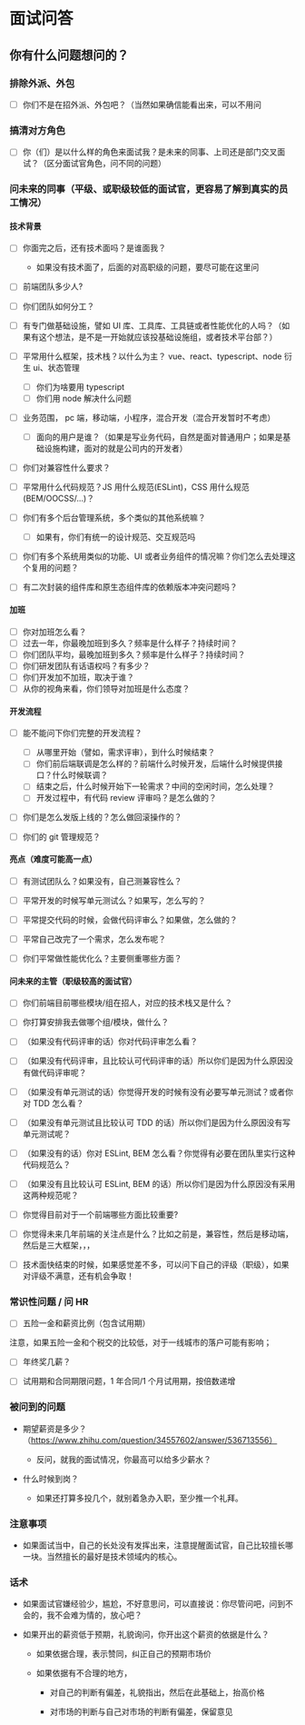 # 面试问答

## 你有什么问题想问的？

### 排除外派、外包

- [ ] 你们不是在招外派、外包吧？（当然如果确信能看出来，可以不用问

### 搞清对方角色

- [ ] 你（们）是以什么样的角色来面试我？是未来的同事、上司还是部门交叉面试？（区分面试官角色，问不同的问题）

### 问未来的同事（平级、或职级较低的面试官，更容易了解到真实的员工情况）

#### 技术背景

- [ ] 你面完之后，还有技术面吗？是谁面我？

  - 如果没有技术面了，后面的对高职级的问题，要尽可能在这里问

- [ ] 前端团队多少人?

- [ ] 你们团队如何分工？

- [ ] 有专门做基础设施，譬如 UI 库、工具库、工具链或者性能优化的人吗？（如果有这个想法，是不是一开始就应该投基础设施组，或者技术平台部？）

- [ ] 平常用什么框架，技术栈？以什么为主？ vue、react、typescript、node 衍生 ui、状态管理

  - [ ] 你们为啥要用 typescript
  - [ ] 你们用 node 解决什么问题

- [ ] 业务范围， pc 端，移动端，小程序，混合开发（混合开发暂时不考虑）

  - [ ] 面向的用户是谁？（如果是写业务代码，自然是面对普通用户；如果是基础设施构建，面对的就是公司内的开发者）

- [ ] 你们对兼容性什么要求？

- [ ] 平常用什么代码规范？JS 用什么规范(ESLint)，CSS 用什么规范(BEM/OOCSS/...)？

- [ ] 你们有多个后台管理系统，多个类似的其他系统嘛？

  - [ ] 如果有，你们有统一的设计规范、交互规范吗

- [ ] 你们有多个系统用类似的功能、UI 或者业务组件的情况嘛？你们怎么去处理这个复用的问题？

- [ ] 有二次封装的组件库和原生态组件库的依赖版本冲突问题吗？

#### 加班

- [ ] 你对加班怎么看？
- [ ] 过去一年，你最晚加班到多久？频率是什么样子？持续时间？
- [ ] 你们团队平均，最晚加班到多久？频率是什么样子？持续时间？
- [ ] 你们研发团队有话语权吗？有多少？
- [ ] 你们开发加不加班，取决于谁？
- [ ] 从你的视角来看，你们领导对加班是什么态度？

#### 开发流程

- [ ] 能不能问下你们完整的开发流程？

  - [ ] 从哪里开始（譬如，需求评审），到什么时候结束？
  - [ ] 你们前后端联调是怎么样的？前端什么时候开发，后端什么时候提供接口？什么时候联调？
  - [ ] 结束之后，什么时候开始下一轮需求？中间的空闲时间，怎么处理？
  - [ ] 开发过程中，有代码 review 评审吗？是怎么做的？

- [ ] 你们是怎么发版上线的？怎么做回滚操作的？

- [ ] 你们的 git 管理规范？

#### 亮点（难度可能高一点）

- [ ] 有测试团队么？如果没有，自己测兼容性么？

- [ ] 平常开发的时候写单元测试么？如果写，怎么写的？

- [ ] 平常提交代码的时候，会做代码评审么？如果做，怎么做的？

- [ ] 平常自己改完了一个需求，怎么发布呢？

- [ ] 你们平常做性能优化么？主要侧重哪些方面？

#### 问未来的主管（职级较高的面试官）

- [ ] 你们前端目前哪些模块/组在招人，对应的技术栈又是什么？

- [ ] 你打算安排我去做哪个组/模块，做什么？

- [ ] （如果没有代码评审的话）你对代码评审怎么看？

- [ ] （如果没有代码评审，且比较认可代码评审的话）所以你们是因为什么原因没有做代码评审呢？

- [ ] （如果没有单元测试的话）你觉得开发的时候有没有必要写单元测试？或者你对 TDD 怎么看？

- [ ] （如果没有单元测试且比较认可 TDD 的话）所以你们是因为什么原因没有写单元测试呢？

- [ ] （如果没有的话）你对 ESLint, BEM 怎么看？你觉得有必要在团队里实行这种代码规范么？

- [ ] （如果没有且比较认可 ESLint, BEM 的话）所以你们是因为什么原因没有采用这两种规范呢？

- [ ] 你觉得目前对于一个前端哪些方面比较重要?

- [ ] 你觉得未来几年前端的关注点是什么？比如之前是，兼容性，然后是移动端，然后是三大框架，，，

- [ ] 技术面快结束的时候，如果感觉差不多，可以问下自己的评级（职级），如果对评级不满意，还有机会争取！

### 常识性问题 / 问 HR

- [ ] 五险一金和薪资比例（包含试用期）

注意，如果五险一金和个税交的比较低，对于一线城市的落户可能有影响；

- [ ] 年终奖几薪？

- [ ] 试用期和合同期限问题，1 年合同/1 个月试用期，按倍数递增

### 被问到的问题

- 期望薪资是多少？（https://www.zhihu.com/question/34557602/answer/536713556）

  - 反问，就我的面试情况，你最高可以给多少薪水？

- 什么时候到岗？

  - 如果还打算多投几个，就别着急办入职，至少推一个礼拜。

### 注意事项

- 如果面试当中，自己的长处没有发挥出来，注意提醒面试官，自己比较擅长哪一块。当然擅长的最好是技术领域内的核心。

### 话术

- 如果面试官嫌经验少，尴尬，不好意思问，可以直接说：你尽管问吧，问到不会的，我不会难为情的，放心吧？

- 如果开出的薪资低于预期，礼貌询问，你开出这个薪资的依据是什么？

  - 如果依据合理，表示赞同，纠正自己的预期市场价

  - 如果依据有不合理的地方，

    - 对自己的判断有偏差，礼貌指出，然后在此基础上，抬高价格

    - 对市场的判断与自己对市场的判断有偏差，保留意见
